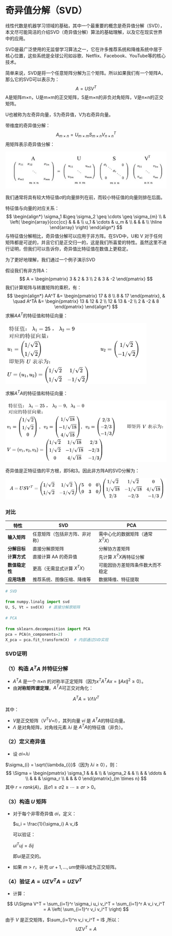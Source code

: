 # 奇异值分解（SVD）

线性代数是机器学习领域的基础，其中一个最重要的概念是奇异值分解（SVD），本文尽可能简洁的介绍SVD（奇异值分解）算法的基础理解，以及它在现实世界中的应用。

SVD是最广泛使用的无监督学习算法之一，它在许多推荐系统和降维系统中居于核心位置，这些系统是全球公司如谷歌、Netflix、Facebook、YouTube等的核心技术。

简单来说，SVD是将一个任意矩阵分解为三个矩阵。所以如果我们有一个矩阵A，那么它的SVD可以表示为：
$$
A = USV^T
$$
A是矩阵m×n，U是m×m的正交矩阵，S是m×n的非负对角矩阵，V是n×n的正交矩阵。

U也被称为左奇异向量，S为奇异值，V为右奇异向量。

带维度的奇异值分解：
$$
A_{m \times n} = U_{m \times m} S_{m \times n} V_{n \times n}^T
$$
用矩阵表示奇异值分解：

![1750322630827](奇异值分解（SVD）.assets/1750322630827.png)

我们通常将具有较大特征值$\sigma$的向量排列在前，而较小特征值的向量则排在后面。

特征值与向量的对应关系：
$$
\begin{align*}
\sigma_1 &\geq \sigma_2 \geq \cdots \geq \sigma_{m} \\
& \left( \begin{array}{ccc|cc}
 &  &  &  \\
u_1 & \cdots & u_m &  \\
 &  &  &  \\
\hline
\end{array} \right)
\end{align*}
$$
与特征值分解相比，奇异值分解可以应用于非方阵。在SVD中，U和 V 对于任何矩阵都是可逆的，并且它们是正交归一的，这是我们所喜爱的特性。虽然这里不进行证明，但我们可以告诉你，奇异值比特征值在数值上更稳定。

为了更好地理解，我们通过一个例子演示SVD

假设我们有非方阵A：
$$
A = \begin{pmatrix} 
3 & 2 & 3 \\ 
2 & 3 & -2 
\end{pmatrix}
$$
我们计算矩阵与转置矩阵的乘积，有：
$$
\begin{align*}
AA^T &= \begin{pmatrix} 17 & 8 \\ 8 & 17 \end{pmatrix}, & \quad 
A^TA &= \begin{pmatrix} 13 & 12 & 2 \\ 12 & 13 & -2 \\ 2 & -2 & 8 \end{pmatrix}
\end{align*}
$$
求解$AA^T$的特征值和特征向量：

<img src="奇异值分解（SVD）.assets/1750322972300.png" alt="1750322972300" style="zoom:67%;" />

求解$A^TA$的特征值和特征向量：

<img src="奇异值分解（SVD）.assets/1750323023870.png" alt="1750323023870" style="zoom:67%;" />

奇异值是正特征值的平方根，即5和3。因此非方阵A的SVD分解为：

<img src="奇异值分解（SVD）.assets/1750323071867.png" alt="1750323071867" style="zoom:80%;" />

### 对比

| 特性           | SVD                            | PCA                              |
| -------------- | ------------------------------ | -------------------------------- |
| **输入矩阵**   | 任意矩阵（包括非方阵、非对称） | 需中心化的数据矩阵（通常$X^TX$） |
| **分解目标**   | 直接分解原矩阵                 | 分解协方差矩阵                   |
| **计算方式**   | 直接计算 AA 的奇异值           | 先计算 $X^TX$再特征分解          |
| **数值稳定性** | 更高（无需显式计算 $X^TX$）    | 可能因协方差矩阵条件数大而不稳定 |
| **应用场景**   | 推荐系统、图像压缩、降维等     | 数据降维、特征提取               |

```python
# SVD

from numpy.linalg import svd
U, S, Vt = svd(X)  # 直接分解原矩阵

# PCA

from sklearn.decomposition import PCA
pca = PCA(n_components=2)
X_pca = pca.fit_transform(X)  # 内部通过SVD实现
```

### SVD证明

### **（1）构造 $A^TA$ 并特征分解**

- $A^TA$ 是一个 n×n 的对称半正定矩阵（因为$x^{T} A^{T} A x = \| A x \|^{2} \geq 0$）。
- 由**对称矩阵谱定理**，$A^TA$可正交对角化：

$$
A^T A = V \Lambda V^T
$$

其中：

- $V$是正交矩阵（$V^TV$=$I$），其列向量 $vi$ 是 $A^TA$的特征向量。
- $Λ$ 是对角矩阵，对角线元素 $λi$ 是 $A^TA$的特征值（非负）。

### **（2）定义奇异值**

- 设 $σi$=$λi$

$\sigma_{i} = \sqrt{\lambda_{i}}$（因为 $λi≥0$），则：
$$
\Sigma = 
\begin{pmatrix}
\sigma_1 & & & \\
& \sigma_2 & & \\
& & \ddots & \\
& & & \sigma_r \\
& & & 0
\end{pmatrix}_{m \times n}
$$
其中 $r=rank(A)$，且$σ1≥σ2≥⋯≥σr>0$。

### **（3）构造 $U$ 矩阵**

- 对于每个非零奇异值 $σi$，定义：

  $u_i = \frac{1}{\sigma_i} A v_i$

  可以验证：

  $ui^Tuj=δij$

  即$ui$是正交的。

- 如果 $m>r$，补充 $ur+1,…,um$使得$U$成为正交矩阵。

### **（4）验证 $A=UΣV^TA=UΣV^T$**

- 计算：

$$
U\Sigma V^T = \sum_{i=1}^r \sigma_i u_i v_i^T = \sum_{i=1}^r A v_i v_i^T = A \left( \sum_{i=1}^r v_i v_i^T \right)
$$

由于 $V$ 是正交矩阵，$\sum_{i=1}^n v_i v_i^T = I$ ,所以：
$$
UΣV^T=A
$$
